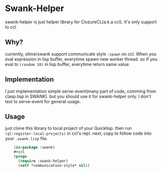 # Swank-Helper
swank-helper is just helper library for ClozureCL(a.k.a ccl).
It's only support to ccl

## Why?
currently, slime/swank support communicate style `:spawn` on ccl.
When you eval expression in lisp buffer, everytime spawn new worker thread.
so If you eval to `(random 10)` in lisp buffer, everytime return same value.

## Implementation
I just implementation simple serve-event(many part of code, comming from clasp.lisp in SWANK).
but you should use it for swank-helper only. I don't test to serve-event for general usage.

## Usage
just clone this library to local project of your Quicklisp.
then run `(ql:register-local-projects)` in ccl's repl.
next, copy to follow code into your `.swank.lisp` file.
```cl	
    (in-package :swank)
    #+ccl
	(progn 
      (require :swank-helper)
      (setf *communication-style* nil))
```

